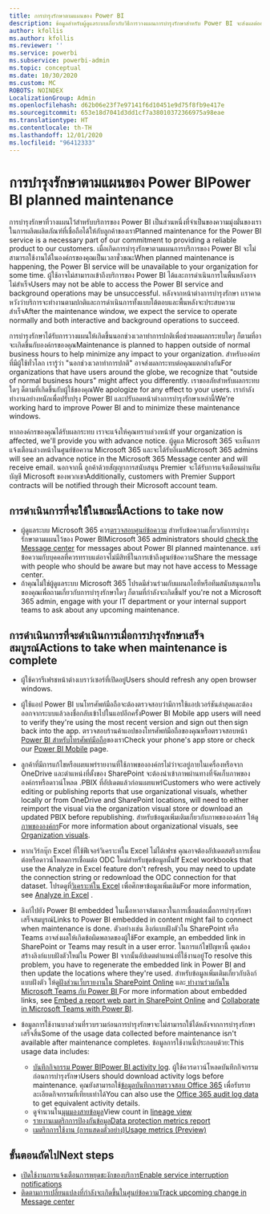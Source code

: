 ```yaml
---
title: การบำรุงรักษาตามแผนของ Power BI
description: ข้อมูลสำหรับผู้ดูแลระบบเกี่ยวกับวิธีการวางแผนการบำรุงรักษาสำหรับ Power BI จะส่งผลต่อองค์กรของพวกเขาและขั้นตอนถัดไปที่พวกเขาอาจจำเป็นต้องดำเนินการ
author: kfollis
ms.author: kfollis
ms.reviewer: ''
ms.service: powerbi
ms.subservice: powerbi-admin
ms.topic: conceptual
ms.date: 10/30/2020
ms.custom: MC
ROBOTS: NOINDEX
LocalizationGroup: Admin
ms.openlocfilehash: d62b06e23f7e97141f6d10451e9d75f8fb9e417e
ms.sourcegitcommit: 653e18d7041d3dd1cf7a38010372366975a98eae
ms.translationtype: HT
ms.contentlocale: th-TH
ms.lasthandoff: 12/01/2020
ms.locfileid: "96412333"
---
```

# <a name="power-bi-planned-maintenance"></a><span data-ttu-id="01690-103">การบำรุงรักษาตามแผนของ Power BI</span><span class="sxs-lookup"><span data-stu-id="01690-103">Power BI planned maintenance</span></span>

<span data-ttu-id="01690-104">การบำรุงรักษาที่วางแผนไว้สำหรับบริการของ Power BI เป็นส่วนหนึ่งที่จำเป็นของความมุ่งมั่นของเราในการผลิตผลิตภัณฑ์ที่เชื่อถือได้ให้กับลูกค้าของเรา</span><span class="sxs-lookup"><span data-stu-id="01690-104">Planned maintenance for the Power BI service is a necessary part of our commitment to providing a reliable product to our customers.</span></span> <span data-ttu-id="01690-105">เมื่อเกิดการบำรุงรักษาตามแผนการบริการของ Power BI จะไม่สามารถใช้งานได้ในองค์กรของคุณเป็นเวลาชั่วขณะ</span><span class="sxs-lookup"><span data-stu-id="01690-105">When planned maintenance is happening, the Power BI service will be unavailable to your organization for some time.</span></span> <span data-ttu-id="01690-106">ผู้ใช้อาจไม่สามารถเข้าถึงบริการของ Power BI ได้และการดำเนินการในพื้นหลังอาจไม่สำเร็จ</span><span class="sxs-lookup"><span data-stu-id="01690-106">Users may not be able to access the Power BI service and background operations may be unsuccessful.</span></span> <span data-ttu-id="01690-107">หลังจากหน้าต่างการบำรุงรักษา เเราคาดหวังว่าบริการจะทำงานตามปกติและการดำเนินการทั้งแบบโต้ตอบและพื้นหลังจะประสบความสำเร็จ</span><span class="sxs-lookup"><span data-stu-id="01690-107">After the maintenance window, we expect the service to operate normally and both interactive and background operations to succeed.</span></span>  

<span data-ttu-id="01690-108">การบำรุงรักษาได้รับการวางแผนให้เกิดขึ้นนอกช่วงเวลาทำการปกติเพื่อช่วยลดผลกระทบใดๆ ก็ตามที่อาจะเกิดขึ้นกับองค์กรของคุณ</span><span class="sxs-lookup"><span data-stu-id="01690-108">Maintenance is planned to happen outside of normal business hours to help minimize any impact to your organization.</span></span> <span data-ttu-id="01690-109">สำหรับองค์กรที่มีผู้ใช้ทั่วโลก เรารู้ว่า "นอกช่วงเวลาทำการปกติ" อาจส่งผลกระทบต่อคุณแตกต่างกัน</span><span class="sxs-lookup"><span data-stu-id="01690-109">For organizations that have users around the globe, we recognize that "outside of normal business hours" might affect you differently.</span></span> <span data-ttu-id="01690-110">เราขออภัยสำหรับผลกระทบใดๆ ด็ตามที่เกิดขึ้นกับผู้ใช้ของคุณ</span><span class="sxs-lookup"><span data-stu-id="01690-110">We apologize for any effect to your users.</span></span> <span data-ttu-id="01690-111">เรากำลังทำงานอย่างหนักเพื่อปรับปรุง Power BI และปรับลดหน้าต่างการบำรุงรักษาเหล่านี้</span><span class="sxs-lookup"><span data-stu-id="01690-111">We're working hard to improve Power BI and to minimize these maintenance windows.</span></span>

<span data-ttu-id="01690-112">หากองค์กรของคุณได้รับผลกระทบ เราจะแจ้งให้คุณทราบล่วงหน้า</span><span class="sxs-lookup"><span data-stu-id="01690-112">If your organization is affected, we'll provide you with advance notice.</span></span> <span data-ttu-id="01690-113">ผู้ดูแล Microsoft 365 จะเห็นการแจ้งเตือนล่วงหน้าในศูนย์ข้อความ Microsoft 365 และจะได้รับอีเมล</span><span class="sxs-lookup"><span data-stu-id="01690-113">Microsoft 365 admins will see an advance notice in the Microsoft 365 Message center and will receive email.</span></span> <span data-ttu-id="01690-114">นอกจากนี้ ลูกค้าด้วยสัญญาการสนับสนุน Premier จะได้รับการแจ้งเตือนผ่านทีมบัญชี Microsoft ของพวกเขา</span><span class="sxs-lookup"><span data-stu-id="01690-114">Additionally, customers with Premier Support contracts will be notified through their Microsoft account team.</span></span>

## <a name="actions-to-take-now"></a><span data-ttu-id="01690-115">การดำเนินการที่จะใช้ในขณะนี้</span><span class="sxs-lookup"><span data-stu-id="01690-115">Actions to take now</span></span>

* <span data-ttu-id="01690-116">ผู้ดูแลระบบ Microsoft 365 ควร[ตรวจสอบศูนย์ข้อความ](https://admin.microsoft.com/Adminportal/Home#/MessageCenter) สำหรับข้อความเกี่ยวกับการบำรุงรักษาตามแผนไว้ของ Power BI</span><span class="sxs-lookup"><span data-stu-id="01690-116">Microsoft 365 administrators should [check the Message center](https://admin.microsoft.com/Adminportal/Home#/MessageCenter) for messages about Power BI planned maintenance.</span></span> <span data-ttu-id="01690-117">แชร์ข้อความกับบุคคลที่ควรทราบแต่อาจไม่มีสิทธิ์ในการเข้าถึงศูนย์ข้อความ</span><span class="sxs-lookup"><span data-stu-id="01690-117">Share the message with people who should be aware but may not have access to Message center.</span></span>
* <span data-ttu-id="01690-118">ถ้าคุณไม่ใช่ผู้ดูแลระบบ Microsoft 365 โปรดมีส่วนร่วมกับแผนกไอทีหรือทีมสนับสนุนภายในของคุณเพื่อถามเกี่ยวกับการบำรุงรักษาใดๆ ก็ตามที่กำลังจะเกิดขึ้น</span><span class="sxs-lookup"><span data-stu-id="01690-118">If you're not a Microsoft 365 admin, engage with your IT department or your internal support teams to ask about any upcoming maintenance.</span></span>

## <a name="actions-to-take-when-maintenance-is-complete"></a><span data-ttu-id="01690-119">การดำเนินการที่จะดำเนินการเมื่อการบำรุงรักษาเสร็จสมบูรณ์</span><span class="sxs-lookup"><span data-stu-id="01690-119">Actions to take when maintenance is complete</span></span>

* <span data-ttu-id="01690-120">ผู้ใช้ควรรีเฟรชหน้าต่างเบราว์เซอร์ที่เปิดอยู่</span><span class="sxs-lookup"><span data-stu-id="01690-120">Users should refresh any open browser windows.</span></span>
* <span data-ttu-id="01690-121">ผู้ใช้แอป Power BI บนโทรศัพท์มือถือจะต้องตรวจสอบว่ามีการใช้แอปเวอร์ชันล่าสุดและต้องออกจากระบบแล้วลงชื่อกลับเข้าไปในแอปอีกครั้ง</span><span class="sxs-lookup"><span data-stu-id="01690-121">Power BI Mobile app users will need to verify they're using the most recent version and sign out then sign back into the app.</span></span> <span data-ttu-id="01690-122">ตรวจสอบร้านค้าแอปของโทรศัพท์มือถือของคุณหรือตรวจสอบหน้า [Power BI สำหรับโทรศัพท์มือถือ](https://powerbi.microsoft.com/mobile/)ของเรา</span><span class="sxs-lookup"><span data-stu-id="01690-122">Check your phone's app store or check our [Power BI Mobile](https://powerbi.microsoft.com/mobile/) page.</span></span>
* <span data-ttu-id="01690-123">ลูกค้าที่มีการแก้ไขหรือเผยแพร่รายงานที่ใช้ภาพขององค์กรไม่ว่าจะอยู่ภายในเครื่องหรือจาก OneDrive และตำแหน่งที่ตั้งของ SharePoint จะต้องนำเข้าภาพผ่านทางที่จัดเก็บภาพขององค์กรหรือดาวน์โหลด .PBIX ที่อัปเดตแล้วก่อนเผยแพร่</span><span class="sxs-lookup"><span data-stu-id="01690-123">Customers who were actively editing or publishing reports that use organizational visuals, whether locally or from OneDrive and SharePoint locations, will need to either reimport the visual via the organization visual store or download an updated PBIX before republishing.</span></span> <span data-ttu-id="01690-124">สำหรับข้อมูลเพิ่มเติมเกี่ยวกับภาพขององค์กร ให้ดู[ภาพขององค์กร](organizational-visuals.md)</span><span class="sxs-lookup"><span data-stu-id="01690-124">For more information about organizational visuals, see  [Organization visuals](organizational-visuals.md).</span></span>
* <span data-ttu-id="01690-125">หากเวิร์กบุ๊ก Excel ที่ใช้ฟีเจอร์วิเคราะห์ใน Excel ไม่ได้เฟรช คุณอาจต้องอัปเดตสตริงการเชื่อมต่อหรือดาวน์โหลดการเชื่อมต่อ ODC ใหม่สำหรับชุดข้อมูลนั้น</span><span class="sxs-lookup"><span data-stu-id="01690-125">If Excel workbooks that use the Analyze in Excel feature don't refresh, you may need to update the connection string or redownload the ODC connection for that dataset.</span></span> <span data-ttu-id="01690-126">โปรดดูที่[วิเคราะห์ใน Excel](../collaborate-share/service-analyze-in-excel.md#connect-to-power-bi-data) เพื่อศึกษาข้อมูลเพิ่มเติม</span><span class="sxs-lookup"><span data-stu-id="01690-126">For more information, see [Analyze in Excel](../collaborate-share/service-analyze-in-excel.md#connect-to-power-bi-data) .</span></span>
* <span data-ttu-id="01690-127">ลิงก์ไปยัง Power BI embedded ในเนื้อหาอาจล้มเหลวในการเชื่อมต่อเมื่อการบำรุงรักษาเสร็จสมบูรณ์</span><span class="sxs-lookup"><span data-stu-id="01690-127">Links to Power BI embedded in content might fail to connect when maintenance is done.</span></span> <span data-ttu-id="01690-128">ตัวอย่างเช่น ลิงก์แบบฝังตัวใน SharePoint หรือ Teams อาจส่งผลให้เกิดข้อผิดพลาดของผู้ใช้</span><span class="sxs-lookup"><span data-stu-id="01690-128">For example, an embedded link in SharePoint or Teams may result in a user error.</span></span> <span data-ttu-id="01690-129">ในการแก้ไขปัญหานี้ คุณต้องสร้างลิงก์แบบฝังตัวใหม่ใน Power BI จากนั้นอัปเดตตำแหน่งที่ใช้งานอยู่</span><span class="sxs-lookup"><span data-stu-id="01690-129">To resolve this problem, you have to regenerate the embedded link in Power BI and then update the locations where they're used.</span></span> <span data-ttu-id="01690-130">สำหรับข้อมูลเพิ่มเติมเกี่ยวกับลิงก์แบบฝังตัว ให้ดู[ฝังส่วนเว็บรายงานใน SharePoint Online](../collaborate-share/service-embed-report-spo.md) และ[ ทำงานร่วมกันใน Microsoft Teams กับ Power BI ](../collaborate-share/service-collaborate-microsoft-teams.md)</span><span class="sxs-lookup"><span data-stu-id="01690-130">For more information about embedded links, see [Embed a report web part in SharePoint Online](../collaborate-share/service-embed-report-spo.md) and [Collaborate in Microsoft Teams with Power BI](../collaborate-share/service-collaborate-microsoft-teams.md).</span></span>
* <span data-ttu-id="01690-131">ข้อมูลการใช้งานบางส่วนที่รวบรวมก่อนการบำรุงรักษาจะไม่สามารถใช้ได้หลังจากการบำรุงรักษาเสร็จสิ้น</span><span class="sxs-lookup"><span data-stu-id="01690-131">Some of the usage data collected before maintenance isn't available after maintenance completes.</span></span> <span data-ttu-id="01690-132">ข้อมูลการใช้งานนี้ประกอบด้วย:</span><span class="sxs-lookup"><span data-stu-id="01690-132">This usage data includes:</span></span>

  * <span data-ttu-id="01690-133">[บันทึกกิจกรรม Power BI](service-admin-auditing.md#use-the-activity-log)</span><span class="sxs-lookup"><span data-stu-id="01690-133">[Power BI activity log](service-admin-auditing.md#use-the-activity-log).</span></span> <span data-ttu-id="01690-134">ผู้ใช้ควรดาวน์โหลดบันทึกกิจกรรมก่อนการบำรุงรักษา</span><span class="sxs-lookup"><span data-stu-id="01690-134">Users should download activity logs before maintenance.</span></span> <span data-ttu-id="01690-135">คุณยังสามารถใช้[ข้อมูลบันทึกการตรวจสอบ Office 365](service-admin-auditing.md#access-your-audit-logs) เพื่อรับรายละเอียดกิจกรรมที่เทียบเท่าได้</span><span class="sxs-lookup"><span data-stu-id="01690-135">You can also use the [Office 365 audit log data](service-admin-auditing.md#access-your-audit-logs) to get equivalent activity details.</span></span>
  * <span data-ttu-id="01690-136">ดูจำนวนใน[มุมมองสายข้อมูล](../collaborate-share/service-data-lineage.md#explore-lineage-view)</span><span class="sxs-lookup"><span data-stu-id="01690-136">View count in [lineage view](../collaborate-share/service-data-lineage.md#explore-lineage-view)</span></span>
  * [<span data-ttu-id="01690-137">รายงานเมตริกการป้องกันข้อมูล</span><span class="sxs-lookup"><span data-stu-id="01690-137">Data protection metrics report</span></span>](service-security-data-protection-metrics-report.md)
  * [<span data-ttu-id="01690-138">เมตริกการใช้งาน (การแสดงตัวอย่าง)</span><span class="sxs-lookup"><span data-stu-id="01690-138">Usage metrics (Preview)</span></span>](../collaborate-share/service-modern-usage-metrics.md)

## <a name="next-steps"></a><span data-ttu-id="01690-139">ขั้นตอนถัดไป</span><span class="sxs-lookup"><span data-stu-id="01690-139">Next steps</span></span>

* [<span data-ttu-id="01690-140">เปิดใช้งานการแจ้งเตือนการหยุดชะงักของบริการ</span><span class="sxs-lookup"><span data-stu-id="01690-140">Enable service interruption notifications</span></span>](service-interruption-notifications.md)
* [<span data-ttu-id="01690-141">ติดตามการเปลี่ยนแปลงที่กำลังจะเกิดขึ้นในศูนย์ข้อความ</span><span class="sxs-lookup"><span data-stu-id="01690-141">Track upcoming change in Message center</span></span>](/microsoft-365/admin/manage/message-center)